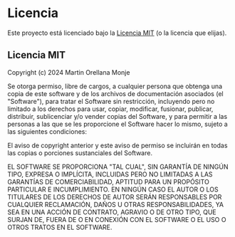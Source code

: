 # Licencia

Este proyecto está licenciado bajo la [Licencia MIT](https://opensource.org/licenses/MIT) (o la licencia que elijas).

## Licencia MIT

Copyright (c) 2024 Martin Orellana Monje

Se otorga permiso, libre de cargos, a cualquier persona que obtenga una copia de este software y de los archivos de documentación asociados (el "Software"), para tratar el Software sin restricción, incluyendo pero no limitado a los derechos para usar, copiar, modificar, fusionar, publicar, distribuir, sublicenciar y/o vender copias del Software, y para permitir a las personas a las que se les proporcione el Software hacer lo mismo, sujeto a las siguientes condiciones:

El aviso de copyright anterior y este aviso de permiso se incluirán en todas las copias o porciones sustanciales del Software.

EL SOFTWARE SE PROPORCIONA "TAL CUAL", SIN GARANTÍA DE NINGÚN TIPO, EXPRESA O IMPLÍCITA, INCLUIDAS PERO NO LIMITADAS A LAS GARANTÍAS DE COMERCIABILIDAD, APTITUD PARA UN PROPÓSITO PARTICULAR E INCUMPLIMIENTO. EN NINGÚN CASO EL AUTOR O LOS TITULARES DE LOS DERECHOS DE AUTOR SERÁN RESPONSABLES POR CUALQUIER RECLAMACIÓN, DAÑOS U OTRAS RESPONSABILIDADES, YA SEA EN UNA ACCIÓN DE CONTRATO, AGRAVIO O DE OTRO TIPO, QUE SURJAN DE, FUERA DE O EN CONEXIÓN CON EL SOFTWARE O EL USO O OTROS TRATOS EN EL SOFTWARE.